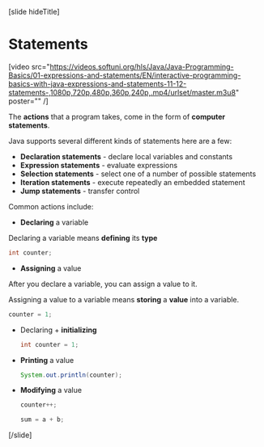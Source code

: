 [slide hideTitle]
# Statements

[video src="https://videos.softuni.org/hls/Java/Java-Programming-Basics/01-expressions-and-statements/EN/interactive-programming-basics-with-java-expressions-and-statements-11-12-statements-,1080p,720p,480p,360p,240p,.mp4/urlset/master.m3u8" poster="" /]

The **actions** that a program takes, come in the form of **computer statements**. 

Java supports several different kinds of statements here are a few:
  * **Declaration statements** - declare local variables and constants
  * **Expression statements** - evaluate expressions
  * **Selection statements** - select one of a number of possible statements
  * **Iteration statements** - execute repeatedly an embedded statement
  * **Jump statements** - transfer control
  
Common actions include:

-  **Declaring** a variable

  Declaring a variable means **defining** its **type**

  ```java
  int counter;
  ```
-  **Assigning** a value

  After you declare a variable, you can assign a value to it. 
  
  Assigning a value to a variable means **storing** a **value** into a variable.

  ```java
  counter = 1;
  ```

- Declaring + **initializing**

  ```java
  int counter = 1;
  ```

- **Printing** a value

  ```java
  System.out.println(counter);
  ```

- **Modifying** a value

  ```java
  counter++;
  ```
  
  ```java
  sum = a + b;
  ```
[/slide]
